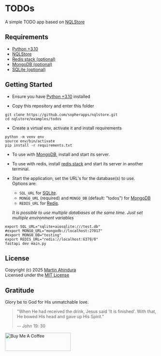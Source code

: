 # TODOs

A simple TODO app based on [NQLStore](https://github.com/sopherapps/nqlstore)

## Requirements

- [Python +3.10](https://python.org)
- [NQLStore](https://github.com/sopherapps/nqlstore)
- [Redis stack (optional)](https://redis.io/docs/latest/operate/oss_and_stack/install/install-stack/)
- [MongoDB (optional)](https://www.mongodb.com/products/self-managed/community-edition)
- [SQLite (optional)](https://www.sqlite.org/)

## Getting Started

- Ensure you have [Python +3.10](https://python.org) installed

- Copy this repository and enter this folder

```shell
git clone https://github.com/sopherapps/nqlstore.git
cd nqlstore/examples/todos
```

- Create a virtual env, activate it and install requirements

```shell
python -m venv env 
source env/bin/activate
pip install -r requirements.txt
```

- To use with [MongoDB](https://www.mongodb.com/try/download/community), install and start its server.
- To use with redis, install [redis stack](https://redis.io/docs/latest/operate/oss_and_stack/install/install-stack/) 
  and start its server in another terminal.

- Start the application, set the URL's for the database(s) to use.  
  Options are:
  - `SQL_URL` for [SQLite](https://www.sqlite.org/).
  - `MONGO_URL` (required) and `MONGO_DB` (default: "todos") for [MongoDB](https://www.mongodb.com/products/self-managed/community-edition)
  - `REDIS_URL` for [Redis](https://redis.io/docs/latest/operate/oss_and_stack/install/install-stack/).
  
  _It is possible to use multiple databases at the same time. Just set multiple environment variables_

```shell
export SQL_URL="sqlite+aiosqlite:///test.db"
#export MONGO_URL="mongodb://localhost:27017"
#export MONGO_DB="testing"
export REDIS_URL="redis://localhost:6379/0"
fastapi dev main.py
```

## License

Copyright (c) 2025 [Martin Ahindura](https://github.com/Tinitto)   
Licensed under the [MIT License](./LICENSE)

## Gratitude

Glory be to God for His unmatchable love.

> "When He had received the drink, Jesus said 'It is finished'.
> With that, He bowed His head and gave up His Spirit."
>
> -- John 19: 30

<a href="https://www.buymeacoffee.com/martinahinJ" target="_blank"><img src="https://cdn.buymeacoffee.com/buttons/v2/default-yellow.png" alt="Buy Me A Coffee" style="height: 60px !important;width: 217px !important;" ></a>

